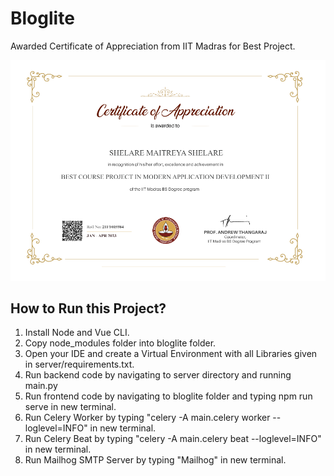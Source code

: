 # Bloglite


Awarded Certificate of Appreciation from IIT Madras for Best Project.

<p align="center">
	<img src="Best Project.png">
</p>


## How to Run this Project?

1. Install Node and Vue CLI.
2. Copy node_modules folder into bloglite folder.
3. Open your IDE and create a Virtual Environment with all Libraries given in server/requirements.txt. 
4. Run backend code by navigating to server directory and running main.py
5. Run frontend code by navigating to bloglite folder and typing npm run serve in new terminal.
6. Run Celery Worker by typing "celery -A main.celery worker --loglevel=INFO" in new terminal.
7. Run Celery Beat by typing "celery -A main.celery beat --loglevel=INFO" in new terminal.
8. Run Mailhog SMTP Server by typing "Mailhog" in new terminal.
   

